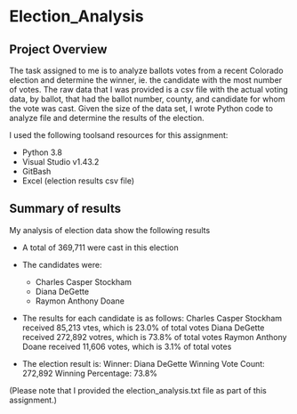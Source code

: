 # Election_Analysis
## Project Overview
The task assigned to me is to analyze ballots votes from a recent Colorado election and determine the winner, ie. the candidate with the most number of votes. The raw data that I was provided is a csv file with the actual voting data, by ballot, that had the ballot number, county, and candidate for whom the vote was cast. Given the size of the data set, I wrote Python code to analyze file and determine the results of the election. 

I used the following toolsand resources for this assignment:
- Python 3.8
- Visual Studio v1.43.2
- GitBash
- Excel (election results csv file)

## Summary of results
My analysis of election data show the following results

- A total of 369,711 were cast in this election
- The candidates were:
  - Charles Casper Stockham
  - Diana DeGette
  - Raymon Anthony Doane
- The results for each candidate is as follows:
  Charles Casper Stockham received 85,213 vtes, which is 23.0% of total votes
  Diana DeGette received 272,892 votres, which is 73.8% of total votes
  Raymon Anthony Doane received 11,606 votes, which is 3.1% of total votes

- The election result is:
Winner: Diana DeGette
Winning Vote Count: 272,892
Winning Percentage: 73.8%

(Please note that I provided the election_analysis.txt file as part of this assignment.)



